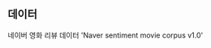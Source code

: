 ## 데이터 
네이버 영화 리뷰 데이터 'Naver sentiment movie corpus v1.0'
<!--stackedit_data:
eyJoaXN0b3J5IjpbLTE2NDE2MDg1NTNdfQ==
-->